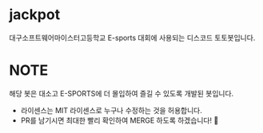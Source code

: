 # jackpot

대구소프트웨어마이스터고등학교 E-sports 대회에 사용되는 디스코드 
토토봇입니다.

# NOTE

해당 봇은 대소고 E-SPORTS에 더 몰입하여 즐길 수 있도록 개발된 봇입니다.
* 라이센스는 MIT 라이센스로 누구나 수정하는 것을 허용합니다.
* PR를 남기시면 최대한 빨리 확인하여 MERGE 하도록 하겠습니다! :tada: